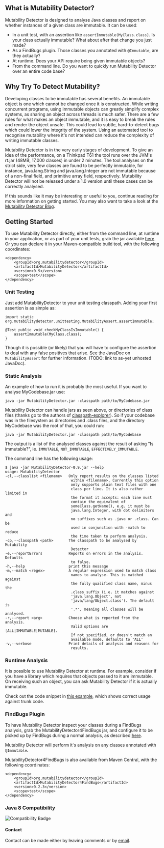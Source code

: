 ## What is Mutability Detector?
Mutability Detector is designed to analyse Java classes and report on whether instances of a given class are immutable. It can be used:

  * In a unit test, with an assertion like `assertImmutable(MyClass.class)`. Is your class actually immutable? What about after that change you just made?
  * As a FindBugs plugin. Those classes you annotated with `@Immutable`, are they actually?
  * At runtime. Does your API require being given immutable objects?
  * From the command line. Do you want to quickly run Mutability Detector over an entire code base?
  
  
  
  
## Why Try To Detect Mutability?

Developing classes to be immutable has several benefits. An immutable object is one which cannot be changed once it is constructed. While writing concurrent programs, using immutable objects can greatly simplify complex systems, as sharing an object across threads is much safer. There are a few rules for what makes an object immutable, and it is easy to break the rules and render the object unsafe. This could lead to subtle, hard-to-detect bugs which could lower the integrity of the system. Using an automated tool to recognise mutability where it's not intended can reduce the complexity of writing immutable classes.

Mutability Detector is in the very early stages of development. To give an idea of the performance, on a Thinkpad T61 the tool runs over the JVM's rt.jar (48MB, 17,000 classes) in under 2 minutes. The tool analyses on the strict side, very few classes are found to be perfectly immutable, for instance, java.lang.String and java.lang.Integer are not immutable because of a non-final field, and primitive array field, respectively. Mutability Detector will not be released under a 1.0 version until these cases can be correctly analysed.

If this sounds like it may be interesting or useful to you, continue reading for more information on getting started. You may also want to take a look at the [Mutability Detector Blog](http://mutability-detector.blogspot.co.uk/). 
  
  
## Getting Started
To use Mutability Detector directly, either from the command line, at runtime in your application, or as part of your unit tests, grab the jar available [here](https://github.com/MutabilityDetector/MutabilityDetector/wiki/Downloads). Or you can declare it in your Maven-compatible build tool, with the following coordinates:

    <dependency>
        <groupId>org.mutabilitydetector</groupId>
        <artifactId>MutabilityDetector</artifactId>
        <version>0.9</version>
        <scope>test</scope>
    </dependency>


### Unit Testing
Just add MutabilityDetector to your unit testing classpath. Adding your first assertion is as simple as:

    import static org.mutabilitydetector.unittesting.MutabilityAssert.assertImmutable;
    
    @Test public void checkMyClassIsImmutable() {
        assertImmutable(MyClass.class); 
    }
    
Though it is possible (or likely) that you will have to configure the assertion to deal with any false positives that arise. See the JavaDoc on `MutabilityAssert` for further information. (TODO: link to as-yet unhosted JavaDoc).

### Static Analysis

An example of how to run it is probably the most useful. If you want to analyse MyCodebase.jar use:

`java -jar MutabilityDetector.jar -classpath path/to/MyCodebase.jar`

Mutability Detector can handle jars as seen above, or directories of class files (thanks go to the authors of [classpath-explorer](http://code.google.com/p/classpath-explorer/)). So if your codebase was in the filesystem as directories and .class files, and the directory MyCodebase was the root of that, you could run:

`java -jar MutabilityDetector.jar -classpath path/to/MyCodebase`

The output is a list of the analysed classes against the result of asking "Is immutable?", ie. `IMMUTABLE`, `NOT_IMMUTABLE`, `EFFECTIVELY_IMMUTABLE`.

The command line has the following usage:


    $ java -jar MutabilityDetector-0.9.jar --help
    usage: MutabilityDetector
    -cl,--classlist <filename>   Only report results on the classes listed
                                  within <filename>. Currently this option
                                  only supports plain text files with one
                                  class per line. It is also rather limited in
                                  the format it accepts: each line must
                                  contain the equivalent of
                                  someClass.getName(), e.g. it must be
                                  java.lang.Integer, with dot delimiters and
                                  no suffixes such as .java or .class. Can be
                                  used in conjunction with -match to reduce
                                  the time taken to perform analysis.
    -cp,--classpath <path>       The classpath to be analysed by Mutability
                                  Detector
    -e,--reportErrors            Reports on errors in the analysis. Defaults
                                  to false.
    -h,--help                    print this message
    -m,--match <regex>           A regular expression used to match class
                                  names to analyse. This is matched against
                                  the fully qualified class name, minus the
                                  .class suffix (i.e. it matches against
                                  'java.lang.Object', not
                                  'java/lang/Object.class'). The default is
                                  '.*', meaning all classes will be analysed.
    -r,--report <arg>            Choose what is reported from the analysis.
                                  Valid options are [ALL|IMMUTABLE|MUTABLE].
                                  If not specified, or doesn't match an
                                  available mode, defaults to 'ALL'
    -v,--verbose                 Print details of analysis and reasons for
                                  results.





### Runtime Analysis

It is possible to use Mutability Detector at runtime. For example, consider if you have a library which requires that objects passed to it are immutable. On receiving such an object, you can ask Mutability Detector if it is actually immutable.

Check out the code snippet in [this example](https://github.com/MutabilityDetector/ClientOfMutabilityDetector/blob/master/src/main/java/org/mutabilitydetector/runtime/RuntimeAnalysisExample.java), which shows correct usage against trunk code.

### FindBugs Plugin

To have Mutability Detector inspect your classes during a FindBugs analysis, grab the MutabilityDetector4FindBugs jar, and configure it to be picked up by FindBugs during a normal analysis, as described [here](http://code.google.com/p/findbugs/wiki/DetectorPluginTutorial#Loading_Our_Plugin). 

Mutability Detector will perform it's analysis on any classes annotated with `@Immutable`.

MutabilityDetector4FindBugs is also available from Maven Central, with the following coordinates:


    <dependency>
        <groupId>org.mutabilitydetector</groupId>
        <artifactId>MutabilityDetector4FindBugs</artifactId>
        <version>0.2.3</version>
        <scope>test</scope>
    </dependency>

### Java 8 Compatibility
![Compatibility Badge](https://java.net/downloads/adoptopenjdk/compat.svg)

#### Contact
Contact can be made either by leaving comments or by [email](mailto:Grundlefleck+md@gmail.com).
